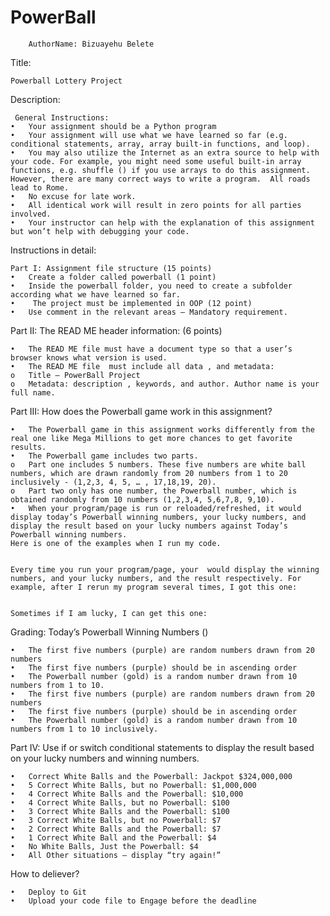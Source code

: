 # PowerBall

        AuthorName: Bizuayehu Belete
Title:

    Powerball Lottery Project
Description:

     General Instructions: 
    •	Your assignment should be a Python program
    •	Your assignment will use what we have learned so far (e.g. conditional statements, array, array built-in functions, and loop). 
    •	You may also utilize the Internet as an extra source to help with your code. For example, you might need some useful built-in array functions, e.g. shuffle () if you use arrays to do this assignment. However, there are many correct ways to write a program.  All roads lead to Rome. 
    •	No excuse for late work.  
    •	All identical work will result in zero points for all parties involved. 
    •	Your instructor can help with the explanation of this assignment but won’t help with debugging your code. 
Instructions in detail: 

    Part I: Assignment file structure (15 points) 
    •	Create a folder called powerball (1 point) 
    •	Inside the powerball folder, you need to create a subfolder according what we have learned so far. 
    •	 The project must be implemented in OOP (12 point)
    •	Use comment in the relevant areas – Mandatory requirement.
    
      
Part II:  The READ ME header information: (6 points) 

    •	The READ ME file must have a document type so that a user’s browser knows what version is used.  
    •	The READ ME file  must include all data , and metadata: 
    o	Title – PowerBall Project   
    o	Metadata: description , keywords, and author. Author name is your full name.   
    
Part III: How does the Powerball game work in this assignment?

    •	The Powerball game in this assignment works differently from the real one like Mega Millions to get more chances to get favorite results. 
    •	The Powerball game includes two parts. 
    o	Part one includes 5 numbers. These five numbers are white ball numbers, which are drawn randomly from 20 numbers from 1 to 20 inclusively - (1,2,3, 4, 5, … , 17,18,19, 20). 
    o	Part two only has one number, the Powerball number, which is obtained randomly from 10 numbers (1,2,3,4, 5,6,7,8, 9,10). 
    •	When your program/page is run or reloaded/refreshed, it would display today’s Powerball winning numbers, your lucky numbers, and display the result based on your lucky numbers against Today’s Powerball winning numbers. 
    Here is one of the examples when I run my code.  
     
    
    Every time you run your program/page, your  would display the winning numbers, and your lucky numbers, and the result respectively. For example, after I rerun my program several times, I got this one: 
     
    
    Sometimes if I am lucky, I can get this one: 
     
Grading: Today’s Powerball Winning Numbers () 

    •	The first five numbers (purple) are random numbers drawn from 20 numbers 
    •	The first five numbers (purple) should be in ascending order 
    •	The Powerball number (gold) is a random number drawn from 10 numbers from 1 to 10. 
    •	The first five numbers (purple) are random numbers drawn from 20 numbers 
    •	The first five numbers (purple) should be in ascending order 
    •	The Powerball number (gold) is a random number drawn from 10 numbers from 1 to 10 inclusively. 
    
Part IV: Use if or switch conditional statements to display the result based on your lucky numbers and winning numbers.

    •	Correct White Balls and the Powerball: Jackpot $324,000,000
    •	5 Correct White Balls, but no Powerball: $1,000,000
    •	4 Correct White Balls and the Powerball: $10,000
    •	4 Correct White Balls, but no Powerball: $100
    •	3 Correct White Balls and the Powerball: $100
    •	3 Correct White Balls, but no Powerball: $7
    •	2 Correct White Balls and the Powerball: $7
    •	1 Correct White Ball and the Powerball: $4
    •	No White Balls, Just the Powerball: $4
    •	All Other situations – display “try again!” 
    
How to deliever?

    •	Deploy to Git
    •	Upload your code file to Engage before the deadline 




